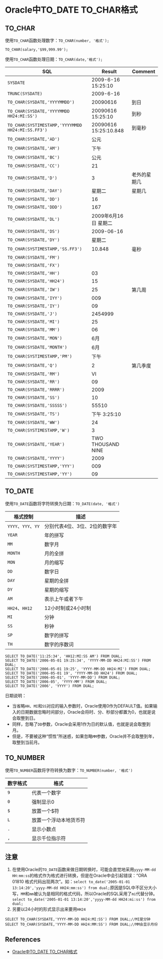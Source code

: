 # Oracle中TO_DATE TO_CHAR格式

## TO_CHAR
使用`TO_CHAR`函数处理数字：`TO_CHAR(number, '格式');`

`TO_CHAR(salary,'$99,999.99');`

使用`TO_CHAR`函数处理日期：`TO_CHAR(date,'格式');` 

SQL | Result | Comment 
------|----|----
`SYSDATE` | 2009-6-16 15:25:10 | 　
`TRUNC(SYSDATE)` | 2009-6-16 | 　
`TO_CHAR(SYSDATE,'YYYYMMDD')` | 20090616 | 到日
`TO_CHAR(SYSDATE,'YYYYMMDD HH24:MI:SS')` | 20090616 15:25:10 | 到秒
`TO_CHAR(SYSTIMESTAMP,'YYYYMMDD HH24:MI:SS.FF3')` | 20090616 15:25:10.848 | 到毫秒
`TO_CHAR(SYSDATE,'AD')` | 公元 | 　
`TO_CHAR(SYSDATE,'AM')` | 下午 | 　
`TO_CHAR(SYSDATE,'BC')` | 公元 | 　
`TO_CHAR(SYSDATE,'CC')` | 21 | 　
`TO_CHAR(SYSDATE,'D')` | 3 | 老外的星期几
`TO_CHAR(SYSDATE,'DAY')` | 星期二 | 星期几
`TO_CHAR(SYSDATE,'DD')` | 16 | 　
`TO_CHAR(SYSDATE,'DDD')` | 167 | 　
`TO_CHAR(SYSDATE,'DL')` | 2009年6月16日 星期二 | 　
`TO_CHAR(SYSDATE,'DS')` | 2009-06-16 | 　
`TO_CHAR(SYSDATE,'DY')` | 星期二 | 　
`TO_CHAR(SYSTIMESTAMP,'SS.FF3')` | 10.848 | 毫秒
`TO_CHAR(SYSDATE,'FM')` | 　 | 　
`TO_CHAR(SYSDATE,'FX')` | 　 | 　
`TO_CHAR(SYSDATE,'HH')` | 03 | 　
`TO_CHAR(SYSDATE,'HH24')` | 15 | 　
`TO_CHAR(SYSDATE,'IW')` | 25 | 第几周
`TO_CHAR(SYSDATE,'IYY')` | 009 | 　
`TO_CHAR(SYSDATE,'IY')` | 09 | 　
`TO_CHAR(SYSDATE,'J')` | 2454999 | 　
`TO_CHAR(SYSDATE,'MI')` | 25 | 　
`TO_CHAR(SYSDATE,'MM')` | 06 | 　
`TO_CHAR(SYSDATE,'MON')` | 6月  | 　
`TO_CHAR(SYSDATE,'MONTH')` | 6月  | 　
`TO_CHAR(SYSTIMESTAMP,'PM')` | 下午 | 　
`TO_CHAR(SYSDATE,'Q')` | 2 | 第几季度
`TO_CHAR(SYSDATE,'RM')` | VI   | 　
`TO_CHAR(SYSDATE,'RR')` | 09 | 　
`TO_CHAR(SYSDATE,'RRRR')` | 2009 | 　
`TO_CHAR(SYSDATE,'SS')` | 10 | 　
`TO_CHAR(SYSDATE,'SSSSS')` | 55510 | 　
`TO_CHAR(SYSDATE,'TS')` | 下午 3:25:10 | 　
`TO_CHAR(SYSDATE,'WW')` | 24 | 　
`TO_CHAR(SYSTIMESTAMP,'W')` | 3 | 　
`TO_CHAR(SYSDATE,'YEAR')` | TWO THOUSAND NINE | 　
`TO_CHAR(SYSDATE,'YYYY')` | 2009 | 　
`TO_CHAR(SYSTIMESTAMP,'YYY')` | 009 | 　
`TO_CHAR(SYSTIMESTAMP,'YY')` | 09

## TO_DATE
使用`TO_DATE`函数将字符转换为日期：`TO_DATE(date, '格式')`

格式控制 | 描述
----|----
`YYYY`、`YYY`、`YY` | 分别代表4位、3位、2位的数字年
`YEAR` | 年的拼写
`MM` | 数字月
`MONTH` | 月的全拼
`MON` | 月的缩写
`DD` | 数字日
`DAY` | 星期的全拼
`DY` | 星期的缩写
`AM` | 表示上午或者下午
`HH24`、`HH12` | 12小时制或24小时制
`MI` | 分钟
`SS` | 秒钟
`SP` | 数字的拼写
`TH` | 数字的序数词

```
SELECT TO_DATE('11:25:34', 'HH12:MI:SS AM') FROM DUAL;
SELECT TO_DATE('2006-05-01 19:25:34', 'YYYY-MM-DD HH24:MI:SS') FROM DUAL;
SELECT TO_DATE('2006-05-01 19:25', 'YYYY-MM-DD HH24:MI') FROM DUAL;
SELECT TO_DATE('2006-05-01 19', 'YYYY-MM-DD HH24') FROM DUAL;
SELECT TO_DATE('2006-05-01', 'YYYY-MM-DD') FROM DUAL;
SELECT TO_DATE('2006-05', 'YYYY-MM') FROM DUAL;
SELECT TO_DATE('2006', 'YYYY') FROM DUAL;
```

日期说明：
- 当省略`HH`、`MI`和`SS`对应的输入参数时，Oracle使用0作为DEFAULT值。如果输入的日期数据忽略时间部分，Oracle会将时、分、秒部分都置为0，也就是说会取整到日。
- 同样，忽略了`DD`参数，Oracle会采用1作为日的默认值，也就是说会取整到月。
- 但是，不要被这种“惯性”所迷惑，如果忽略`MM`参数，Oracle并不会取整到年，取整到当前月。

## TO_NUMBER
使用`TO_NUMBER`函数将字符转换为数字：`TO_NUMBER(number, '格式')`

数字格式 | 格式
----|----
`9` | 代表一个数字
`0` | 强制显示0
`$` | 放置一个$符
`L` | 放置一个浮动本地货币符
`.` | 显示小数点
`,` | 显示千位指示符

## 注意
1. 在使用Oracle的`TO_DATE`函数来做日期转换时，可能会直觉地采用`yyyy-MM-dd HH:mm:ss`的格式作为格式进行转换，但是在Oracle中会引起错误：“ORA 01810 格式代码出现两次”。如：`select to_date('2005-01-01 13:14:20','yyyy-MM-dd HH24:mm:ss') from dual;`原因是SQL中不区分大小写，`MM`和`mm`被认为是相同的格式代码，所以Oracle的SQL采用了`mi`代替分钟。`select to_date('2005-01-01 13:14:20','yyyy-MM-dd HH24:mi:ss') from dual;`
2. 另要以24小时的形式显示出来要用`HH24`
```
SELECT TO_CHAR(SYSDATE,'YYYY-MM-DD HH24:MI:SS') FROM DUAL;//MI是分钟
SELECT TO_CHAR(SYSDATE,'YYYY-MM-DD HH24:MM:SS') FROM DUAL;//MM会显示月份
```

## References
- [Oracle中TO_DATE TO_CHAR格式](https://blog.csdn.net/delphi308/article/details/25654455)
